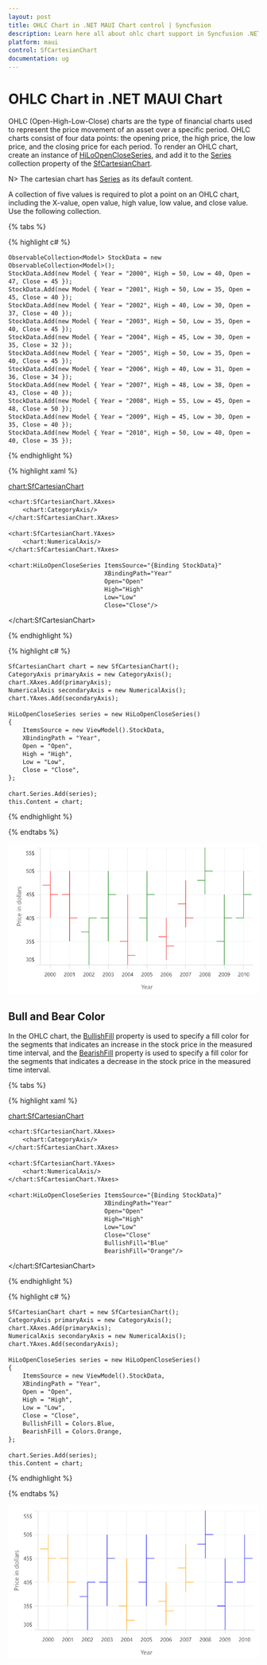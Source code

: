 ```yaml
---
layout: post
title: OHLC Chart in .NET MAUI Chart control | Syncfusion
description: Learn here all about ohlc chart support in Syncfusion .NET MAUI Chart (SfCartesianChart) control.
platform: maui
control: SfCartesianChart
documentation: ug
---
```


# OHLC Chart in .NET MAUI Chart

OHLC (Open-High-Low-Close) charts are the type of financial charts used to represent the price movement of an asset over a specific period. OHLC charts consist of four data points: the opening price, the high price, the low price, and the closing price for each period. To render an OHLC chart, create an instance of [HiLoOpenCloseSeries](), and add it to the [Series](https://help.syncfusion.com/cr/maui/Syncfusion.Maui.Charts.SfCartesianChart.html#Syncfusion_Maui_Charts_SfCartesianChart_Series) collection property of the [SfCartesianChart](https://help.syncfusion.com/cr/maui/Syncfusion.Maui.Charts.SfCartesianChart.html?tabs=tabid-1).

N> The cartesian chart has [Series](https://help.syncfusion.com/cr/maui/Syncfusion.Maui.Charts.SfCartesianChart.html#Syncfusion_Maui_Charts_SfCartesianChart_Series) as its default content.

A collection of five values is required to plot a point on an OHLC chart, including the X-value, open value, high value, low value, and close value. Use the following collection.

{% tabs %}

{% highlight c# %}

    ObservableCollection<Model> StockData = new ObservableCollection<Model>();
    StockData.Add(new Model { Year = "2000", High = 50, Low = 40, Open = 47, Close = 45 });
    StockData.Add(new Model { Year = "2001", High = 50, Low = 35, Open = 45, Close = 40 });
    StockData.Add(new Model { Year = "2002", High = 40, Low = 30, Open = 37, Close = 40 });
    StockData.Add(new Model { Year = "2003", High = 50, Low = 35, Open = 40, Close = 45 });
    StockData.Add(new Model { Year = "2004", High = 45, Low = 30, Open = 35, Close = 32 });
    StockData.Add(new Model { Year = "2005", High = 50, Low = 35, Open = 40, Close = 45 });
    StockData.Add(new Model { Year = "2006", High = 40, Low = 31, Open = 36, Close = 34 });
    StockData.Add(new Model { Year = "2007", High = 48, Low = 38, Open = 43, Close = 40 });
    StockData.Add(new Model { Year = "2008", High = 55, Low = 45, Open = 48, Close = 50 });
    StockData.Add(new Model { Year = "2009", High = 45, Low = 30, Open = 35, Close = 40 });
    StockData.Add(new Model { Year = "2010", High = 50, Low = 40, Open = 40, Close = 35 });

{% endhighlight %}

{% highlight xaml %}

<chart:SfCartesianChart>

    <chart:SfCartesianChart.XAxes>
        <chart:CategoryAxis/>
    </chart:SfCartesianChart.XAxes>

    <chart:SfCartesianChart.YAxes>
        <chart:NumericalAxis/>
    </chart:SfCartesianChart.YAxes>   

    <chart:HiLoOpenCloseSeries ItemsSource="{Binding StockData}"
                               XBindingPath="Year"
                               Open="Open"
                               High="High"
                               Low="Low"
                               Close="Close"/>

</chart:SfCartesianChart>

{% endhighlight %}

{% highlight c# %}

    SfCartesianChart chart = new SfCartesianChart();
    CategoryAxis primaryAxis = new CategoryAxis();
    chart.XAxes.Add(primaryAxis);
    NumericalAxis secondaryAxis = new NumericalAxis();
    chart.YAxes.Add(secondaryAxis);

    HiLoOpenCloseSeries series = new HiLoOpenCloseSeries()
    {
        ItemsSource = new ViewModel().StockData,
        XBindingPath = "Year",
        Open = "Open",
        High = "High",
        Low = "Low",
        Close = "Close",
    };

    chart.Series.Add(series);
    this.Content = chart;

{% endhighlight %}

{% endtabs %}

![OHLC chart type in MAUI Chart](Chart-types_images/OHLCBasicRendering.png)

## Bull and Bear Color

In the OHLC chart, the [BullishFill]() property is used to specify a fill color for the segments that indicates an increase in the stock price in the measured time interval, and the [BearishFill]() property is used to specify a fill color for the segments that indicates a decrease in the stock price in the measured time interval.

{% tabs %}

{% highlight xaml %}

<chart:SfCartesianChart>

    <chart:SfCartesianChart.XAxes>
        <chart:CategoryAxis/>
    </chart:SfCartesianChart.XAxes>

    <chart:SfCartesianChart.YAxes>
        <chart:NumericalAxis/>
    </chart:SfCartesianChart.YAxes>   

    <chart:HiLoOpenCloseSeries ItemsSource="{Binding StockData}"
                               XBindingPath="Year"
                               Open="Open"
                               High="High"
                               Low="Low"
                               Close="Close"
                               BullishFill="Blue"
                               BearishFill="Orange"/>

</chart:SfCartesianChart>

{% endhighlight %}

{% highlight c# %}

    SfCartesianChart chart = new SfCartesianChart();
    CategoryAxis primaryAxis = new CategoryAxis();
    chart.XAxes.Add(primaryAxis);
    NumericalAxis secondaryAxis = new NumericalAxis();
    chart.YAxes.Add(secondaryAxis);

    HiLoOpenCloseSeries series = new HiLoOpenCloseSeries()
    {
        ItemsSource = new ViewModel().StockData,
        XBindingPath = "Year",
        Open = "Open",
        High = "High",
        Low = "Low",
        Close = "Close",
        BullishFill = Colors.Blue,
        BearishFill = Colors.Orange,
    };

    chart.Series.Add(series);
    this.Content = chart;

{% endhighlight %}

{% endtabs %}

![OHLC chart fill color in MAUI Chart](Chart-types_images/OhlcFillColor.png)